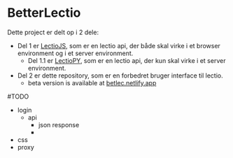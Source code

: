 # BetterLectio

Dette project er delt op i 2 dele:

- Del 1 er [LectioJS](https://github.com/Asguho/LectioJS), som er en lectio api, der både skal virke i et browser environment og i et server environment.
  - Del 1.1 er [LectioPY](https://github.com/jona799t/BetterLectio-Flask-Backend), som er en lectio api, der kun skal virke i et server environment.
- Del 2 er dette repository, som er en forbedret bruger interface til lectio.
  - beta version is available at [betlec.netlify.app](https://betlec.netlify.app/)


#TODO
- login
  - api
    - json response
    - 
- css
- proxy